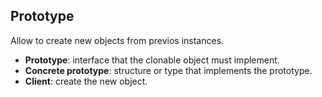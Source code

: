 ## Prototype

Allow to create new objects from previos instances.

- **Prototype**: interface that the clonable object must implement.
- **Concrete prototype**: structure or type that implements the prototype.
- **Client**: create the new object.
